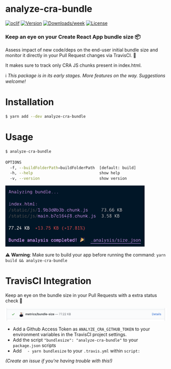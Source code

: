 # analyze-cra-bundle

[![oclif](https://img.shields.io/badge/cli-oclif-brightgreen.svg)](https://oclif.io)
[![Version](https://img.shields.io/npm/v/analyze-cra-bundle.svg)](https://npmjs.org/package/analyze-cra-bundle)
[![Downloads/week](https://img.shields.io/npm/dw/analyze-cra-bundle.svg)](https://npmjs.org/package/analyze-cra-bundle)
[![License](https://img.shields.io/npm/l/analyze-cra-bundle.svg)](https://github.com/petecorreia/analyze-cra-bundle/blob/master/package.json)

### Keep an eye on your Create React App bundle size 📦

Assess impact of new code/deps on the end-user initial bundle size and monitor it directly in your Pull Request changes via TravisCI. 🔎

It makes sure to track only CRA JS chunks present in index.html.

ℹ️ _This package is in its early stages. More features on the way. Suggestions welcome!_

# Installation

```bash
$ yarn add --dev analyze-cra-bundle
```

# Usage

```bash
$ analyze-cra-bundle

OPTIONS
  -f, --buildFolderPath=buildFolderPath  [default: build]
  -h, --help                             show help
  -v, --version                          show version
```

<img width="435" src="media/screenshot-output.png" alt="Output screenshot">

⚠️ **Warning**: Make sure to build your app before running the command: `yarn build && analyze-cra-bundle`

# TravisCI Integration

Keep an eye on the bundle size in your Pull Requests with a extra status check 👀

<img width="900" src="media/screenshot-PR.png" alt="Pull Request screenshot">

-   Add a Github Access Token as `ANALYZE_CRA_GITHUB_TOKEN` to your environment variables in the TravisCI project settings.
-   Add the script `"bundlesize": "analyze-cra-bundle"` to your `package.json` scripts
-   Add `  - yarn bundlesize` to your `.travis.yml` within `script:`

*(Create an issue if you're having trouble with this!)*
